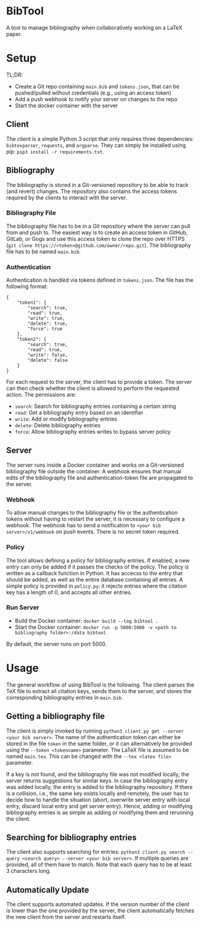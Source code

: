 # BibTool

A tool to manage bibliography when collaboratively working on a LaTeX paper. 

# Setup

TL;DR:
* Create a Git repo containing `main.bib` and `tokens.json`, that can be pushed/pulled without credentials (e.g., using an access token)
* Add a push webhook to notify your server on changes to the repo
* Start the docker container with the server

## Client
The client is a simple Python 3 script that only requires three dependencies: `bibtexparser`, `requests`, and `argparse`. 
They can simply be installed using pip: `pip3 install -r requirements.txt`.

## Bibliography
The bibliography is stored in a Git-versioned repository to be able to track (and revert) changes. 
The repository also contains the access tokens required by the clients to interact with the server. 

### Bibliography File
The bibliography file has to be in a Git repository where the server can pull from and push to. 
The easiest way is to create an access token in GitHub, GitLab, or Gogs and use this access token to clone the repo over HTTPS (`git clone https://<token>@github.com/owner/repo.git`).
The bibliography file has to be named `main.bib`. 

### Authentication
Authentication is handled via tokens defined in `tokens.json`. The file has the following format:
```
{
    "token1": {
        "search": true,
        "read": true,
        "write": true,
        "delete": true,
        "force": true
    },
    "token2": {
        "search": true,
        "read": true,
        "write": false,
        "delete": false
    }
}
```
For each request to the server, the client has to provide a token. 
The server can then check whether the client is allowed to perform the requested action. 
The permissions are:
* `search`: Search for bibliography entries containing a certain string
* `read`: Get a bibliography entry based on an identifier
* `write`: Add or modify bibliography entries
* `delete`: Delete bibliography entries
* `force`: Allow bibliography entries writes to bypass server policy

## Server
The server runs inside a Docker container and works on a Git-versioned bibliography file outside the container. 
A webhook ensures that manual edits of the bibliography file and authentication-token file are propagated to the server. 

### Webhook
To allow manual changes to the bibliography file or the authentication tokens without having to restart the server, it is necessary to configure a webhook. 
The webhook has to send a notification to `<your bib server>/v1/webhook` on push events. There is no secret token required. 

### Policy
The tool allows defining a policy for bibliography entries. 
If enabled, a new entry can only be added if it passes the checks of the policy. 
The policy is written as a callback function in Python. 
It has accecss to the entry that should be added, as well as the entire database containing all entries. 
A simple policy is provided in `policy.py`: it rejects entries where the citation key has a length of 0, and accepts all other entries. 

### Run Server
* Build the Docker container: `docker build --tag bibtool .`
* Start the Docker container: `docker run -p 5000:5000 -v <path to bibliography folder>:/data bibtool`

By default, the server runs on port 5000. 

# Usage

The general workflow of using BibTool is the following. 
The client parses the TeX file to extract all citation keys, sends them to the server, and stores the corresponding bibliography entries in `main.bib`. 

## Getting a bibliography file
The client is simply invoked by running `python3 client.py get --server <your bib server>`. 
The name of the authentication token can either be stored in the file `token` in the same folder, or it can alternatively be provided using the `--token <tokenname>` parameter. 
The LaTeX file is assumed to be named `main.tex`. This can be changed with the `--tex <latex file>` parameter. 

If a key is not found, and the bibliography file was not modified locally, the server returns suggestions for similar keys. 
In case the bibliography entry was added locally, the entry is added to the bibliography repository. 
If there is a collision, i.e., the same key exists locally and remotely, the user has to decide how to handle the situation (abort, overwrite server entry with local entry, discard local entry and get server entry). 
Hence, adding or modifying bibliography entries is as simple as adding or modifying them and rerunning the client. 

## Searching for bibliography entries
The client also supports searching for entries: `python3 client.py search --query <search query> --server <your bib server>`. 
If multiple queries are provided, all of them have to match. 
Note that each query has to be at least 3 characters long. 

## Automatically Update
The client supports automated updates. If the version number of the client is lower than the one provided by the server, the client automatically fetches the new client from the server and restarts itself. 
